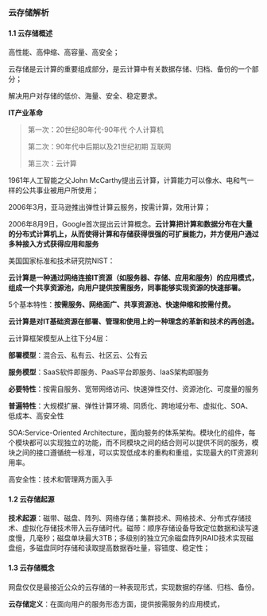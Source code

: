 ### 云存储解析

#### 1.1 云存储概述

高性能、高伸缩、高容量、高安全；

云存储是云计算的重要组成部分，是云计算中有关数据存储、归档、备份的一个部分；

解决用户对存储的低价、海量、安全、稳定要求。

**IT产业革命**

>第一次：20世纪80年代-90年代 个人计算机
>
>第二次：90年代中后期以及21世纪初期 互联网
>
>第三次：云计算 

1961年人工智能之父John McCarthy提出云计算，计算能力可以像水、电和气一样的公共事业被用户所使用；

2006年3月，亚马逊推出弹性计算云服务，按需计算，效用计算；

2006年8月9日，Google首次提出云计算概念。**云计算把计算和数据分布在大量的分布式计算机上，从而使得计算和存储获得很强的可扩展能力，并方便用户通过多种接入方式获得应用和服务**

美国国家标准和技术研究院NIST：

**云计算是一种通过网络连接IT资源（如服务器、存储、应用和服务）的应用模式，组成一个共享资源池，向用户提供按需服务，同事能够实现资源的快速部署。** 

5个基本特性：**按需服务、网络面广、共享资源池、快速伸缩和按需付费。**

**云计算是对IT基础资源在部署、管理和使用上的一种理念的革新和技术的再创造。**


云计算框架模型从上往下分4层：

**部署模型**：混合云、私有云、社区云、公有云

**服务模型**：SaaS软件即服务、PaaS平台即服务、IaaS架构即服务

**必要特性**：按需自服务、宽带网络访问、快速弹性交付、资源池化、可度量的服务

**普遍特性**：大规模扩展、弹性计算环境、同质化、跨地域分布、虚拟化、SOA、低成本、高安全性

SOA:Service-Oriented Architecture，面向服务的体系架构。模块化的组件，每个模块都可以实现独立的功能，而不同模块之间的结合则可以提供不同的服务，模块之间的接口遵循统一标准，可以实现低成本的重构和重组，实现最大的IT资源利用率。

高安全性：技术和管理两方面入手

#### 1.2 云存储起源

**技术起源**：磁带、磁盘、阵列、网络存储；集群技术、网格技术、分布式存储技术、虚拟化存储技术带入云存储时代。磁带：顺序存储设备导致定位数据和读写速度慢，几毫秒；磁盘单块最大3TB；多级别的独立冗余磁盘阵列RAID技术实现磁盘组，多磁盘同时存储和读取提高数据吞吐量，容错度、稳定性；

#### 1.3 云存储概念

网盘仅仅是最接近公众的云存储的一种表现形式，实现数据的存储、归档、备份。

**云存储定义**：在面向用户的服务形态方面，提供按需服务的应用模式，


